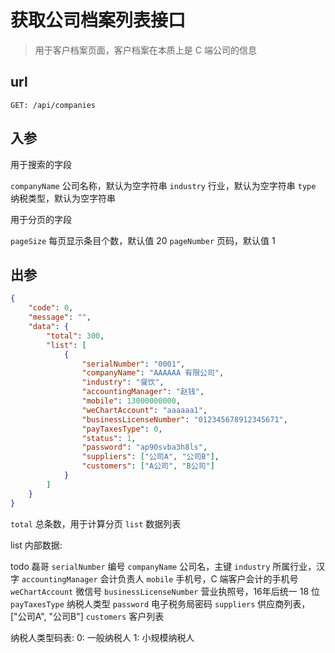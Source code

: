 # 获取公司档案列表接口

> 用于客户档案页面，客户档案在本质上是 C 端公司的信息

## url

```
GET: /api/companies
```

## 入参

用于搜索的字段

`companyName` 公司名称，默认为空字符串
`industry` 行业，默认为空字符串
`type` 纳税类型，默认为空字符串

用于分页的字段

`pageSize` 每页显示条目个数，默认值 20
`pageNumber` 页码，默认值 1

## 出参

```json
{
    "code": 0,
    "message": "",
    "data": {
        "total": 300,
        "list": [
            {
                "serialNumber": "0001",
                "companyName": "AAAAAA 有限公司",
                "industry": "餐饮",
                "accountingManager": "赵钱",
                "mobile": 13000000000,
                "weChartAccount": "aaaaaa1",
                "businessLicenseNumber": "012345678912345671",
                "payTaxesType": 0,
                "status": 1,
                "password": "ap90svba3h8ls",
                "suppliers": ["公司A", "公司B"],
                "customers": ["A公司", "B公司"]
            }
        ]
    }
}
```

`total` 总条数，用于计算分页
`list` 数据列表

list 内部数据:

todo 磊哥
`serialNumber` 编号
`companyName` 公司名，主键
`industry` 所属行业，汉字
`accountingManager` 会计负责人
`mobile` 手机号，C 端客户会计的手机号
`weChartAccount` 微信号
`businessLicenseNumber` 营业执照号，16年后统一 18 位
`payTaxesType` 纳税人类型
`password` 电子税务局密码
`suppliers` 供应商列表， ["公司A", "公司B"]
`customers` 客户列表

纳税人类型码表:
0: 一般纳税人
1: 小规模纳税人
